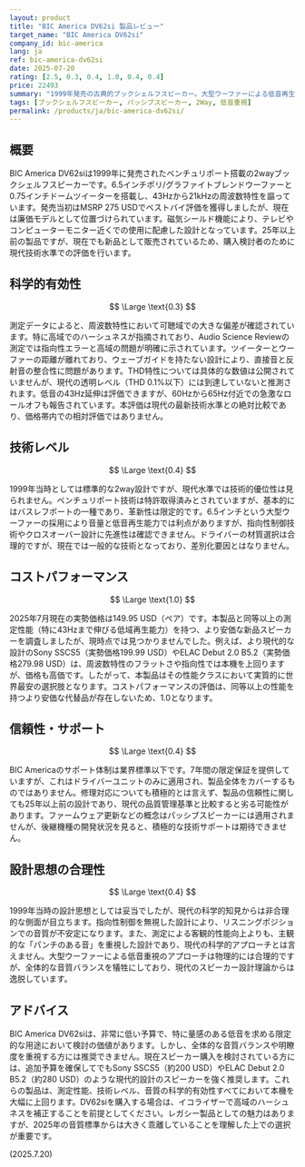 ```yaml
---
layout: product
title: "BIC America DV62si 製品レビュー"
target_name: "BIC America DV62si"
company_id: bic-america
lang: ja
ref: bic-america-dv62si
date: 2025-07-20
rating: [2.5, 0.3, 0.4, 1.0, 0.4, 0.4]
price: 22493
summary: "1999年発売の古典的ブックシェルフスピーカー。大型ウーファーによる低音再生能力を特徴としますが、測定性能は現代水準に劣ります。しかし、その性能クラスでは最安値であり、コストパフォーマンスは高いと評価されます。"
tags: [ブックシェルフスピーカー, パッシブスピーカー, 2Way, 低音重視]
permalink: /products/ja/bic-america-dv62si/
---
```


## 概要

BIC America DV62siは1999年に発売されたベンチュリポート搭載の2wayブックシェルフスピーカーです。6.5インチポリ/グラファイトブレンドウーファーと0.75インチドームツイーターを搭載し、43Hzから21kHzの周波数特性を謳っています。発売当初はMSRP 275 USDでベストバイ評価を獲得しましたが、現在は廉価モデルとして位置づけられています。磁気シールド機能により、テレビやコンピューターモニター近くでの使用に配慮した設計となっています。25年以上前の製品ですが、現在でも新品として販売されているため、購入検討者のために現代技術水準での評価を行います。

## 科学的有効性

$$ \Large \text{0.3} $$

測定データによると、周波数特性において可聴域での大きな偏差が確認されています。特に高域でのハーシュネスが指摘されており、Audio Science Reviewの測定では指向性エラーと高域の問題が明確に示されています。ツイーターとウーファーの距離が離れており、ウェーブガイドを持たない設計により、直接音と反射音の整合性に問題があります。THD特性については具体的な数値は公開されていませんが、現代の透明レベル（THD 0.1%以下）には到達していないと推測されます。低音の43Hz延伸は評価できますが、60Hzから65Hz付近での急激なロールオフも報告されています。本評価は現代の最新技術水準との絶対比較であり、価格帯内での相対評価ではありません。

## 技術レベル

$$ \Large \text{0.4} $$

1999年当時としては標準的な2way設計ですが、現代水準では技術的優位性は見られません。ベンチュリポート技術は特許取得済みとされていますが、基本的にはバスレフポートの一種であり、革新性は限定的です。6.5インチという大型ウーファーの採用により音量と低音再生能力では利点がありますが、指向性制御技術やクロスオーバー設計に先進性は確認できません。ドライバーの材質選択は合理的ですが、現在では一般的な技術となっており、差別化要因とはなりません。

## コストパフォーマンス

$$ \Large \text{1.0} $$

2025年7月現在の実勢価格は149.95 USD（ペア）です。本製品と同等以上の測定性能（特に43Hzまで伸びる低域再生能力）を持つ、より安価な新品スピーカーを調査しましたが、現時点では見つかりませんでした。例えば、より現代的な設計のSony SSCS5（実勢価格199.99 USD）やELAC Debut 2.0 B5.2（実勢価格279.98 USD）は、周波数特性のフラットさや指向性では本機を上回りますが、価格も高価です。したがって、本製品はその性能クラスにおいて実質的に世界最安の選択肢となります。コストパフォーマンスの評価は、同等以上の性能を持つより安価な代替品が存在しないため、1.0となります。

## 信頼性・サポート

$$ \Large \text{0.4} $$

BIC Americaのサポート体制は業界標準以下です。7年間の限定保証を提供していますが、これはドライバーユニットのみに適用され、製品全体をカバーするものではありません。修理対応についても積極的とは言えず、製品の信頼性に関しても25年以上前の設計であり、現代の品質管理基準と比較すると劣る可能性があります。ファームウェア更新などの概念はパッシブスピーカーには適用されませんが、後継機種の開発状況を見ると、積極的な技術サポートは期待できません。

## 設計思想の合理性

$$ \Large \text{0.4} $$

1999年当時の設計思想としては妥当でしたが、現代の科学的知見からは非合理的な側面が目立ちます。指向性制御を無視した設計により、リスニングポジションでの音質が不安定になります。また、測定による客観的性能向上よりも、主観的な「パンチのある音」を重視した設計であり、現代の科学的アプローチとは言えません。大型ウーファーによる低音重視のアプローチは物理的には合理的ですが、全体的な音質バランスを犠牲にしており、現代のスピーカー設計理論からは逸脱しています。

## アドバイス

BIC America DV62siは、非常に低い予算で、特に量感のある低音を求める限定的な用途において検討の価値があります。しかし、全体的な音質バランスや明瞭度を重視する方には推奨できません。現在スピーカー購入を検討されている方には、追加予算を確保してでもSony SSCS5（約200 USD）やELAC Debut 2.0 B5.2（約280 USD）のような現代的設計のスピーカーを強く推奨します。これらの製品は、測定性能、技術レベル、音質の科学的有効性すべてにおいて本機を大幅に上回ります。DV62siを購入する場合は、イコライザーで高域のハーシュネスを補正することを前提としてください。レガシー製品としての魅力はありますが、2025年の音質標準からは大きく乖離していることを理解した上での選択が重要です。

(2025.7.20)
